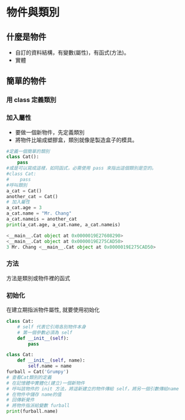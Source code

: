 # 物件與類別
## 什麼是物件
- 自訂的資料結構，有變數(屬性)，有函式(方法)。
- 實體
## 簡單的物件
### 用 class 定義類別
### 加入屬性
- 要做一個新物件，先定義類別
- 將物件比喻成塑膠盒，類別就像是製造盒子的模具。
``` python
#定義一個簡單的類別
class Cat():
    pass
#或是可以寫成這樣，如同函式，必需使用 pass 來指出這個類別是空的。
#class Cat:
#    pass
#呼叫類別
a_cat = Cat()
another_cat = Cat()
# 加入屬性
a_cat.age = 3
a_cat.name = "Mr. Chang"
a_cat.nameis = another_cat
print(a_cat.age, a_cat.name, a_cat.nameis)
```
``` python
<__main__.Cat object at 0x0000019E27608290>
<__main__.Cat object at 0x0000019E275CAD50>
3 Mr. Chang <__main__.Cat object at 0x0000019E275CAD50>
```
### 方法
方法是類別或物件裡的函式
### 初始化
在建立期指派物件屬性, 就要使用初始化
``` python
class Cat:
    # self 代表它引用各別物件本身
    # 第一個參數必須為 self
    def __init__(self):
        pass
```
``` python
class Cat:
    def __init__(self, name):
        self.name = name
furball = Cat('Grumpy')
# 查看Cat類別的定義
# 在記憶體中實體化(建立)一個新物件
# 呼叫該物件的 init 方法，將這新建立的物件傳給 self，將另一個引數傳給name
# 在物件中儲存 name的值
# 回傳新覺件
# 將物件指派給變數 furball
print(furball.name)
```